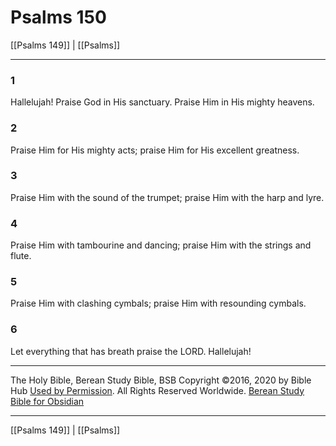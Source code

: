 # Psalms 150

[[Psalms 149]] | [[Psalms]]

---

### 1
Hallelujah! Praise God in His sanctuary. Praise Him in His mighty heavens.

### 2
Praise Him for His mighty acts; praise Him for His excellent greatness.

### 3
Praise Him with the sound of the trumpet; praise Him with the harp and lyre.

### 4
Praise Him with tambourine and dancing; praise Him with the strings and flute.

### 5
Praise Him with clashing cymbals; praise Him with resounding cymbals.

### 6
Let everything that has breath praise the LORD. Hallelujah!

---

The Holy Bible, Berean Study Bible, BSB
Copyright ©2016, 2020 by Bible Hub
[Used by Permission](https://berean.bible/terms.htm). All Rights Reserved Worldwide.
[Berean Study Bible for Obsidian](https://github.com/gapmiss/berean-study-bible-for-obsidian)

---

[[Psalms 149]] | [[Psalms]]

